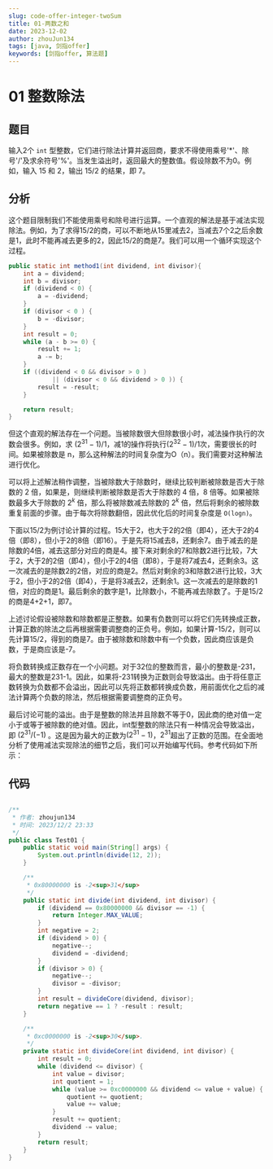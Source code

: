 ```yaml
---
slug: code-offer-integer-twoSum
title: 01-两数之和
date: 2023-12-02
author: zhouJun134
tags: [java, 剑指offer]
keywords: [剑指offer, 算法题]
---
```


# 01 整数除法

## 题目

输入2个 `int` 型整数，它们进行除法计算并返回商，要求不得使用乘号'*'、除号'/'及求余符号'%'。当发生溢出时，返回最大的整数值。假设除数不为0。例如，输入 15 和 2，输出 15/2 的结果，即 7。



## 分析

这个题目限制我们不能使用乘号和除号进行运算。一个直观的解法是基于减法实现除法。例如，为了求得15/2的商，可以不断地从15里减去2，当减去7个2之后余数是1，此时不能再减去更多的2，因此15/2的商是7。我们可以用一个循环实现这个过程。

```java
public static int method1(int dividend, int divisor){
    int a = dividend;
    int b = divisor;
    if (dividend < 0) {
        a = -dividend;
    }
    if (divisor < 0 ) {
        b = -divisor;
    }
    int result = 0;
    while (a - b >= 0) {
        result += 1;
        a -= b;
    }
    if ((dividend < 0 && divisor > 0 )
            || (divisor < 0 && dividend > 0 )) {
        result = -result;
    }

    return result;
}
```

但这个直观的解法存在一个问题。当被除数很大但除数很小时，减法操作执行的次数会很多。例如，求 $(2^{31} - 1)/1$，减1的操作将执行$(2^{32} - 1)/1$次，需要很长的时间。如果被除数是 n，那么这种解法的时间复杂度为O（n）。我们需要对这种解法进行优化。

可以将上述解法稍作调整，当被除数大于除数时，继续比较判断被除数是否大于除数的 2 倍，如果是，则继续判断被除数是否大于除数的 4 倍，8 倍等。如果被除数最多大于除数的 $2^k$ 倍，那么将被除数减去除数的  $2^k$ 倍，然后将剩余的被除数重复前面的步骤。由于每次将除数翻倍，因此优化后的时间复杂度是 `O(logn)`。

下面以15/2为例讨论计算的过程。15大于2，也大于2的2倍（即4），还大于2的4倍（即8），但小于2的8倍（即16）。于是先将15减去8，还剩余7。由于减去的是除数的4倍，减去这部分对应的商是4。接下来对剩余的7和除数2进行比较，7大于2，大于2的2倍（即4），但小于2的4倍（即8），于是将7减去4，还剩余3。这一次减去的是除数2的2倍，对应的商是2。然后对剩余的3和除数2进行比较，3大于2，但小于2的2倍（即4），于是将3减去2，还剩余1。这一次减去的是除数的1倍，对应的商是1。最后剩余的数字是1，比除数小，不能再减去除数了。于是15/2的商是4+2+1，即7。

上述讨论假设被除数和除数都是正整数。如果有负数则可以将它们先转换成正数，计算正数的除法之后再根据需要调整商的正负号。例如，如果计算-15/2，则可以先计算15/2，得到的商是7。由于被除数和除数中有一个负数，因此商应该是负数，于是商应该是-7。

将负数转换成正数存在一个小问题。对于32位的整数而言，最小的整数是-231，最大的整数是231-1。因此，如果将-231转换为正数则会导致溢出。由于将任意正数转换为负数都不会溢出，因此可以先将正数都转换成负数，用前面优化之后的减法计算两个负数的除法，然后根据需要调整商的正负号。

最后讨论可能的溢出。由于是整数的除法并且除数不等于0，因此商的绝对值一定小于或等于被除数的绝对值。因此，int型整数的除法只有一种情况会导致溢出，即 $(2^{31}/(-1)$ 。这是因为最大的正数为$(2^{31}-1)$，$2^{31}$超出了正数的范围。在全面地分析了使用减法实现除法的细节之后，我们可以开始编写代码。参考代码如下所示：

## 代码

```java

/**
 * 作者: zhoujun134
 * 时间: 2023/12/2 23:33
 */
public class Test01 {
    public static void main(String[] args) {
        System.out.println(divide(12, 2));
    }

    /**
     * 0x80000000 is -2<sup>31</sup>
     */
    public static int divide(int dividend, int divisor) {
        if (dividend == 0x80000000 && divisor == -1) {
            return Integer.MAX_VALUE;
        }
        int negative = 2;
        if (dividend > 0) {
            negative--;
            dividend = -dividend;
        }
        if (divisor > 0) {
            negative--;
            divisor = -divisor;
        }
        int result = divideCore(dividend, divisor);
        return negative == 1 ? -result : result;
    }

    /**
     * 0xc0000000 is -2<sup>30</sup>.
     */
    private static int divideCore(int dividend, int divisor) {
        int result = 0;
        while (dividend <= divisor) {
            int value = divisor;
            int quotient = 1;
            while (value >= 0xc0000000 && dividend <= value + value) {
                quotient += quotient;
                value += value;
            }
            result += quotient;
            dividend -= value;
        }
        return result;
    }
}

```

